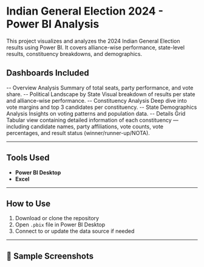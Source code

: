# Indian General Election 2024 - Power BI Analysis
This project visualizes and analyzes the 2024 Indian General Election results using Power BI. It covers alliance-wise performance, state-level results, constituency breakdowns, and demographics.

## Dashboards Included
-- Overview Analysis
Summary of total seats, party performance, and vote share.
-- Political Landscape by State
Visual breakdown of results per state and alliance-wise performance.
-- Constituency Analysis
Deep dive into vote margins and top 3 candidates per constituency.
-- State Demographics Analysis
Insights on voting patterns and population data.
-- Details Grid
Tabular view containing detailed information of each constituency — including candidate names, party affiliations, vote counts, vote percentages, and result status (winner/runner-up/NOTA).

---
## Tools Used
- **Power BI Desktop**
- **Excel**

---
## How to Use
1. Download or clone the repository
2. Open `.pbix` file in Power BI Desktop
3. Connect to or update the data source if needed

---
## 📸 Sample Screenshots





